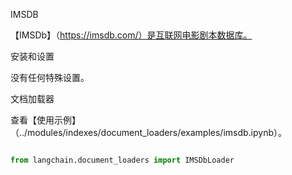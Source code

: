 IMSDB



【IMSDb】（https://imsdb.com/）是互联网电影剧本数据库。

 

安装和设置



没有任何特殊设置。



文档加载器



查看【使用示例】（../modules/indexes/document_loaders/examples/imsdb.ipynb）。





```python

from langchain.document_loaders import IMSDbLoader

```

